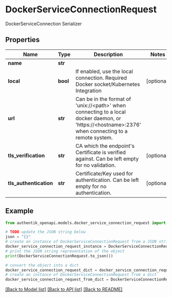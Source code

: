 # DockerServiceConnectionRequest

DockerServiceConnection Serializer

## Properties

Name | Type | Description | Notes
------------ | ------------- | ------------- | -------------
**name** | **str** |  | 
**local** | **bool** | If enabled, use the local connection. Required Docker socket/Kubernetes Integration | [optional] 
**url** | **str** | Can be in the format of &#39;unix://&lt;path&gt;&#39; when connecting to a local docker daemon, or &#39;https://&lt;hostname&gt;:2376&#39; when connecting to a remote system. | 
**tls_verification** | **str** | CA which the endpoint&#39;s Certificate is verified against. Can be left empty for no validation. | [optional] 
**tls_authentication** | **str** | Certificate/Key used for authentication. Can be left empty for no authentication. | [optional] 

## Example

```python
from authentik_openapi.models.docker_service_connection_request import DockerServiceConnectionRequest

# TODO update the JSON string below
json = "{}"
# create an instance of DockerServiceConnectionRequest from a JSON string
docker_service_connection_request_instance = DockerServiceConnectionRequest.from_json(json)
# print the JSON string representation of the object
print(DockerServiceConnectionRequest.to_json())

# convert the object into a dict
docker_service_connection_request_dict = docker_service_connection_request_instance.to_dict()
# create an instance of DockerServiceConnectionRequest from a dict
docker_service_connection_request_from_dict = DockerServiceConnectionRequest.from_dict(docker_service_connection_request_dict)
```
[[Back to Model list]](../README.md#documentation-for-models) [[Back to API list]](../README.md#documentation-for-api-endpoints) [[Back to README]](../README.md)


